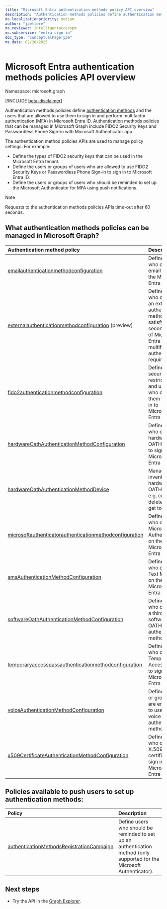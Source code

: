 ```yaml
---
title: "Microsoft Entra authentication methods policy API overview"
description: "Authentication methods policies define authentication methods and the users that are allowed to use them to sign in Microsoft Entra ID."
ms.localizationpriority: medium
author: "jpettere"
ms.reviewer: intelligentaccesspm
ms.subservice: "entra-sign-in"
doc_type: "conceptualPageType"
ms.date: 02/20/2025
---
```


# Microsoft Entra authentication methods policies API overview

Namespace: microsoft.graph

[!INCLUDE [beta-disclaimer](../../includes/beta-disclaimer.md)]

Authentication methods policies define [authentication methods](authenticationmethods-overview.md) and the users that are allowed to use them to sign in and perform multifactor authentication (MFA) in Microsoft Entra ID. Authentication methods policies that can be managed in Microsoft Graph include FIDO2 Security Keys and Passwordless Phone Sign-in with Microsoft Authenticator app.

The authentication method policies APIs are used to manage policy settings. For example:

* Define the types of FIDO2 security keys that can be used in the Microsoft Entra tenant.
* Define the users or groups of users who are allowed to use FIDO2 Security Keys or Passwordless Phone Sign-in to sign in to Microsoft Entra ID.
* Define the users or groups of users who should be reminded to set up the Microsoft Authenticator for MFA using push notifications.

> [!NOTE]
> Requests to the authentication methods policies APIs time-out after 60 seconds.

## What authentication methods policies can be managed in Microsoft Graph?

|Authentication method policy       | Description |
|:---------------------------|:------------|
|[emailauthenticationmethodconfiguration](emailauthenticationmethodconfiguration.md)|Define users who can use email OTP on the Microsoft Entra tenant.|
|[externalauthenticationmethodconfiguration](externalauthenticationmethodconfiguration.md) (preview)|Define users who can use an external authentication method to satisfy the second factor of Microsoft Entra ID multifactor authentication requirements.|
|[fido2authenticationmethodconfiguration](fido2authenticationmethodconfiguration.md)| Define FIDO2 security key restrictions and users who can use them to sign in to Microsoft Entra ID.|
|[hardwareOathAuthenticationMethodConfiguration](hardwareoathauthenticationmethodconfiguration.md)| Define users who can use hardware OATH tokens to sign in to Microsoft Entra ID.|
|[hardwareOathAuthenticationMethodDevice](hardwareoathtokenauthenticationmethoddevice.md)| Manage the inventory of  hardware OATH tokens, e.g. create, delete and get tokens.|
|[microsoftauthenticatorauthenticationmethodconfiguration](microsoftauthenticatorauthenticationmethodconfiguration.md)|Define users who can use Microsoft Authenticator on the Microsoft Entra tenant.|
|[smsAuthenticationMethodConfiguration](smsAuthenticationMethodConfiguration.md)| Define users who can use Text Message on the Microsoft Entra tenant.|
|[softwareOathAuthenticationMethodConfiguration](softwareOathAuthenticationMethodConfiguration.md)|Define users who can use a third-party software OATH authentication method.|
|[temporaryaccesspassauthenticationmethodconfiguration](temporaryaccesspassauthenticationmethodconfiguration.md)|Define users who can use Temporary Access Pass to sign in to Microsoft Entra ID.|
|[voiceAuthenticationMethodConfiguration](voiceAuthenticationMethodConfiguration.md)|Define users or groups that are enabled to use the voice call authentication method.|
|[x509CertificateAuthenticationMethodConfiguration](x509CertificateAuthenticationMethodConfiguration.md)|Define users who can use X.509 certificate to sign in to Microsoft Entra ID.|

## Policies available to push users to set up authentication methods:
|Policy       | Description |
|:---------------------------|:------------|
|[authenticationMethodsRegistrationCampaign](authenticationmethodsregistrationcampaign.md)| Define users who should be reminded to set up an authentication method (only supported for the Microsoft Authenticator).|

## Next steps

* Try the API in the [Graph Explorer](https://developer.microsoft.com/graph/graph-explorer).
